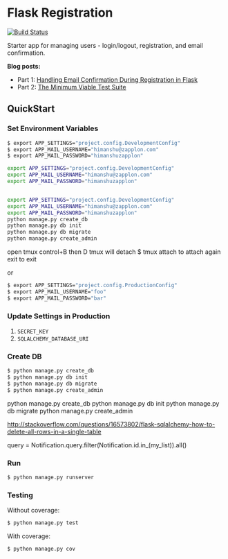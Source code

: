 # Flask Registration

[![Build Status](https://travis-ci.org/realpython/flask-registration.svg?branch=master)](https://travis-ci.org/realpython/flask-registration)

Starter app for managing users - login/logout, registration, and email confirmation.

**Blog posts:**

- Part 1: [Handling Email Confirmation During Registration in Flask](https://realpython.com/blog/python/handling-email-confirmation-in-flask)
- Part 2: [The Minimum Viable Test Suite](https://realpython.com/blog/python/the-minimum-viable-test-suite/)

## QuickStart

### Set Environment Variables

```sh
$ export APP_SETTINGS="project.config.DevelopmentConfig"
$ export APP_MAIL_USERNAME="himanshu@zapplon.com"
$ export APP_MAIL_PASSWORD="himanshuzapplon"

export APP_SETTINGS="project.config.DevelopmentConfig"
export APP_MAIL_USERNAME="himanshu@zapplon.com"
export APP_MAIL_PASSWORD="himanshuzapplon"


export APP_SETTINGS="project.config.DevelopmentConfig"
export APP_MAIL_USERNAME="himanshu@zapplon.com"
export APP_MAIL_PASSWORD="himanshuzapplon"
python manage.py create_db
python manage.py db init
python manage.py db migrate
python manage.py create_admin
```
open tmux
control+B then D
tmux will detach
$ tmux attach
to attach again
exit to exit

or

```sh
$ export APP_SETTINGS="project.config.ProductionConfig"
$ export APP_MAIL_USERNAME="foo"
$ export APP_MAIL_PASSWORD="bar"
```

### Update Settings in Production

1. `SECRET_KEY`
1. `SQLALCHEMY_DATABASE_URI`

### Create DB

```sh
$ python manage.py create_db
$ python manage.py db init
$ python manage.py db migrate
$ python manage.py create_admin
```

python manage.py create_db
python manage.py db init
python manage.py db migrate
python manage.py create_admin

http://stackoverflow.com/questions/16573802/flask-sqlalchemy-how-to-delete-all-rows-in-a-single-table

query = Notification.query.filter(Notification.id.in_(my_list)).all()

### Run

```sh
$ python manage.py runserver
```

### Testing

Without coverage:

```sh
$ python manage.py test
```

With coverage:

```sh
$ python manage.py cov
```
